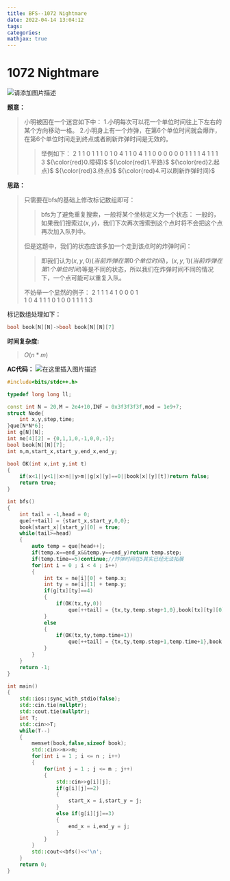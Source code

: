 ```yaml
---
title: BFS--1072 Nightmare
date: 2022-04-14 13:04:12
tags:
categories:
mathjax: true
---
```


# 1072 Nightmare
![请添加图片描述](https://img-blog.csdnimg.cn/a8105d4852674985a7c8eca5a82638f0.png?x-oss-process=image/watermark,type_d3F5LXplbmhlaQ,shadow_50,text_Q1NETiBAdGltZXJfY2F0Y2g=,size_20,color_FFFFFF,t_70,g_se,x_16)


**题意：**
>小明被困在一个迷宫如下中：
>1.小明每次可以花一个单位时间往上下左右的某个方向移动一格。
>2.小明身上有一个炸弹，在第6个单位时间就会爆炸，在第6个单位时间走到终点或者刷新炸弹时间是无效的。
>>举例如下：
>2 1 1 0 1 1 1 0
1 0 4 1 1 0 4 1
1 0 0 0 0 0 0 1
1 1 1 4 1 1 1 3
>>${\color{red}0.障碍}$
>${\color{red}1.平路}$
>${\color{red}2.起点}$
>${\color{red}3.终点}$
>${\color{red}4.可以刷新炸弹时间}$


**思路：**
>只需要在bfs的基础上修改标记数组即可：
>>bfs为了避免重复搜索，一般将某个坐标定义为一个状态：
>一般的，如果我们搜索过$(x,y)$，我们下次再次搜索到这个点时将不会把这个点再次加入队列中。
>
>但是这题中，我们的状态应该多加一个走到该点时的炸弹时间：
>>即我们认为$(x,y,0)(当前炸弹在第0个单位时间)$，$(x,y,1)(当前炸弹在第1个单位时间)$等是不同的状态，所以我们在炸弹时间不同的情况下，一个点可能可以重复入队。
>
>不妨举一个显然的例子：
>2 1 1 1 4
1 0 0 0 1  
1 0 4 1 1
1 0 1 0 0
1 1 1 1 3

标记数组处理如下：

```cpp
bool book[N][N]->bool book[N][N][7]
```

**时间复杂度:**
>$O(n*m)$

**AC代码：**
![在这里插入图片描述](https://img-blog.csdnimg.cn/31f685c131b4472fa6272917ee66fd04.png)

```cpp
#include<bits/stdc++.h>

typedef long long ll;

const int N = 20,M = 2e4+10,INF = 0x3f3f3f3f,mod = 1e9+7;
struct Node{
    int x,y,step,time;
}que[N*N*6];
int g[N][N];
int ne[4][2] = {0,1,1,0,-1,0,0,-1};
bool book[N][N][7];
int n,m,start_x,start_y,end_x,end_y;

bool OK(int x,int y,int t)
{
    if(x<1||y<1||x>n||y>m||g[x][y]==0||book[x][y][t])return false;
    return true;
}

int bfs()
{
    int tail = -1,head = 0;
    que[++tail] = {start_x,start_y,0,0};
    book[start_x][start_y][0] = true;
    while(tail>=head)
    {
        auto temp = que[head++];
        if(temp.x==end_x&&temp.y==end_y)return temp.step;
        if(temp.time==5)continue;//炸弹时间在5其实已经无法拓展
        for(int i = 0 ; i < 4 ; i++)
        {
            int tx = ne[i][0] + temp.x;
            int ty = ne[i][1] + temp.y;
            if(g[tx][ty]==4)
            {
                if(OK(tx,ty,0))
                    que[++tail] = {tx,ty,temp.step+1,0},book[tx][ty][0] = true;
            }
            else
            {
                if(OK(tx,ty,temp.time+1))
                    que[++tail] = {tx,ty,temp.step+1,temp.time+1},book[tx][ty][temp.time+1] = true;
            }
        }
    }
    return -1;
}

int main()
{
    std::ios::sync_with_stdio(false);
    std::cin.tie(nullptr);
    std::cout.tie(nullptr);
    int T;
    std::cin>>T;
    while(T--)
    {
        memset(book,false,sizeof book);
        std::cin>>n>>m;
        for(int i = 1 ; i <= n ; i++)
        {
            for(int j = 1 ; j <= m ; j++)
            {
                std::cin>>g[i][j];
                if(g[i][j]==2)
                {
                    start_x = i,start_y = j;
                }
                else if(g[i][j]==3)
                {
                    end_x = i,end_y = j;
                }
            }
        }
        std::cout<<bfs()<<'\n';
    }
    return 0;
}




```
